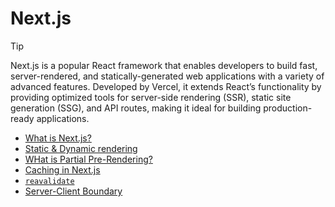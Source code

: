 # Next.js

>[!TIP]
>Next.js is a popular React framework that enables developers to build fast, server-rendered, and statically-generated web applications with a variety of advanced features. Developed by Vercel, it extends React’s functionality by providing optimized tools for server-side rendering (SSR), static site generation (SSG), and API routes, making it ideal for building production-ready applications.


- [What is Next.js?](https://github.com/BekCodingAddict/Front-End/tree/master/Frameworks/Next.js)
- [Static & Dynamic rendering](https://github.com/BekCodingAddict/Front-End/blob/master/Frameworks/Next.js/Static-vs-Dynamic-Rendering.md)
- [WHat is Partial Pre-Rendering?](https://github.com/BekCodingAddict/Front-End/blob/master/Frameworks/Next.js/Pariial-Pre-Rendering.md)
- [Caching in Next.js](https://github.com/BekCodingAddict/Front-End/blob/master/Frameworks/Next.js/Caching.md)
- [<code>reavalidate</code>](https://github.com/BekCodingAddict/Front-End/blob/master/Frameworks/Next.js/Revalidate.md)
- [Server-Client Boundary](https://github.com/BekCodingAddict/Front-End/blob/master/Frameworks/Next.js/Server-Client-Boundary.md)
